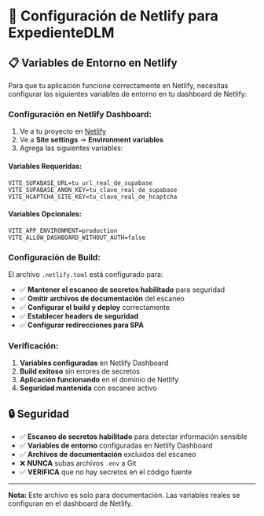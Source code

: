 # 🚀 Configuración de Netlify para ExpedienteDLM

## 📋 Variables de Entorno en Netlify

Para que tu aplicación funcione correctamente en Netlify, necesitas configurar las siguientes variables de entorno en tu dashboard de Netlify:

### **Configuración en Netlify Dashboard:**

1. Ve a tu proyecto en [Netlify](https://app.netlify.com/)
2. Ve a **Site settings** → **Environment variables**
3. Agrega las siguientes variables:

#### **Variables Requeridas:**
```
VITE_SUPABASE_URL=tu_url_real_de_supabase
VITE_SUPABASE_ANON_KEY=tu_clave_real_de_supabase
VITE_HCAPTCHA_SITE_KEY=tu_clave_real_de_hcaptcha
```

#### **Variables Opcionales:**
```
VITE_APP_ENVIRONMENT=production
VITE_ALLOW_DASHBOARD_WITHOUT_AUTH=false
```

### **Configuración de Build:**

El archivo `.netlify.toml` está configurado para:
- ✅ **Mantener el escaneo de secretos habilitado** para seguridad
- ✅ **Omitir archivos de documentación** del escaneo
- ✅ **Configurar el build y deploy** correctamente
- ✅ **Establecer headers de seguridad**
- ✅ **Configurar redirecciones para SPA**

### **Verificación:**

1. **Variables configuradas** en Netlify Dashboard
2. **Build exitoso** sin errores de secretos
3. **Aplicación funcionando** en el dominio de Netlify
4. **Seguridad mantenida** con escaneo activo

## 🔒 Seguridad

- ✅ **Escaneo de secretos habilitado** para detectar información sensible
- ✅ **Variables de entorno** configuradas en Netlify Dashboard
- ✅ **Archivos de documentación** excluidos del escaneo
- ❌ **NUNCA** subas archivos `.env` a Git
- ✅ **VERIFICA** que no hay secretos en el código fuente

---

**Nota:** Este archivo es solo para documentación. Las variables reales se configuran en el dashboard de Netlify.
